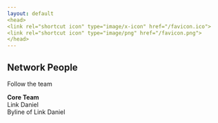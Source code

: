 ```yaml
---
layout: default
<head>
<link rel="shortcut icon" type="image/x-icon" href="/favicon.ico">
<link rel="shortcut icon" type="image/png" href="/favicon.png">
</head>
---
```

<h2>Network People</h2>
Follow the team 

<b>Core Team</b>
<br>
Link Daniel
<br>
Byline of Link Daniel
<br>
